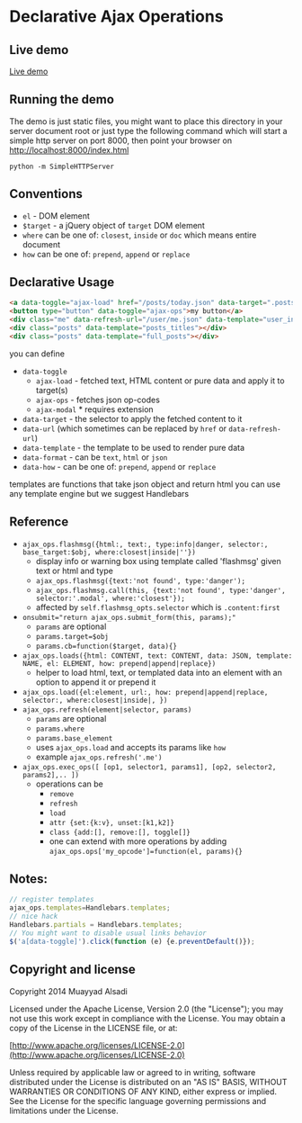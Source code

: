 # Declarative Ajax Operations

## Live demo

[Live demo](http://muayyad-alsadi.github.io/ajax-ops/)


## Running the demo

The demo is just static files, you might want to place this directory in your server document root
or just type the following command which will start a simple http server on port 8000, 
then point your browser on [http://localhost:8000/index.html](http://localhost:8000/index.html)

```shell
python -m SimpleHTTPServer
```

## Conventions

 - `el` - DOM element
 - `$target` - a jQuery object of `target` DOM element
 - `where` can be one of: `closest`, `inside` or `doc` which means entire document
 - `how` can be one of: `prepend`, `append` or `replace` 
 
## Declarative Usage

```html
<a data-toggle="ajax-load" href="/posts/today.json" data-target=".posts">my link</a>
<button type="button" data-toggle="ajax-ops">my button</a>
<div class="me" data-refresh-url="/user/me.json" data-template="user_info"></div>
<div class="posts" data-template="posts_titles"></div>
<div class="posts" data-template="full_posts"></div>
```

you can define

 - `data-toggle`
   - `ajax-load` - fetched text, HTML content or pure data and apply it to target(s)
   - `ajax-ops` - fetches json op-codes
   - `ajax-modal` * requires extension
 - `data-target` - the selector to apply the fetched content to it
 - `data-url` (which sometimes can be replaced by `href` or `data-refresh-url`)
 - `data-template` - the template to be used to render pure data
 - `data-format` - can be `text`, `html` or  `json`
 - `data-how` - can be one of: `prepend`, `append` or `replace` 

templates are functions that take json object and return html you can use any template engine but we suggest Handlebars

## Reference
 
 - `ajax_ops.flashmsg({html:, text:, type:info|danger, selector:, base_target:$obj, where:closest|inside|''})`
   - display info or warning box using template called 'flashmsg' given text or html and type
   - `ajax_ops.flashmsg({text:'not found', type:'danger');`
   - `ajax_ops.flashmsg.call(this, {text:'not found', type:'danger', selector:'.modal', where:'closest'});`
   - affected by `self.flashmsg_opts.selector` which is `.content:first`
 - `onsubmit="return ajax_ops.submit_form(this, params);"`
   - `params` are optional
   - `params.target=$obj`
   - `params.cb=function($target, data){}`
 - `ajax_ops.loads({html: CONTENT, text: CONTENT, data: JSON, template: NAME, el: ELEMENT, how: prepend|append|replace})`
   - helper to load html, text, or templated data into an element with an option to append it or prepend it
 - `ajax_ops.load({el:element, url:, how: prepend|append|replace, selector:, where:closest|inside|, })`
 - `ajax_ops.refresh(element|selector, params)`
   - `params` are optional
   - `params.where`
   - `params.base_element`
   - uses `ajax_ops.load` and accepts its params like `how`
   - example `ajax_ops.refresh('.me')`
 - `ajax_ops.exec_ops([ [op1, selector1, params1], [op2, selector2, params2],.. ])`
   - operations can be 
      - `remove`
      - `refresh`
      - `load`
      - `attr {set:{k:v}, unset:[k1,k2]}`
      - `class {add:[], remove:[], toggle[]}`
      - one can extend with more operations by adding `ajax_ops.ops['my_opcode']=function(el, params){}`

## Notes:

```javascript
// register templates
ajax_ops.templates=Handlebars.templates;
// nice hack
Handlebars.partials = Handlebars.templates;
// You might want to disable usual links behavior 
$('a[data-toggle]').click(function (e) {e.preventDefault()});
```

## Copyright and license

Copyright 2014 Muayyad Alsadi

Licensed under the Apache License, Version 2.0 (the "License");
you may not use this work except in compliance with the License.
You may obtain a copy of the License in the LICENSE file, or at:

  [http://www.apache.org/licenses/LICENSE-2.0](http://www.apache.org/licenses/LICENSE-2.0)

Unless required by applicable law or agreed to in writing, software
distributed under the License is distributed on an "AS IS" BASIS,
WITHOUT WARRANTIES OR CONDITIONS OF ANY KIND, either express or implied.
See the License for the specific language governing permissions and
limitations under the License.
